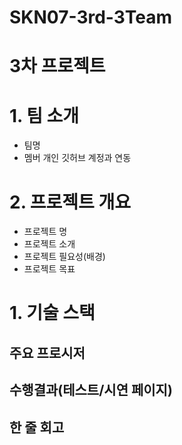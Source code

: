 # SKN07-3rd-3Team

# 3차 프로젝트
 
# 1. 팀 소개
- 팀명
- 멤버 개인 깃허브 계정과 연동
 
# 2. 프로젝트 개요
- 프로젝트 명
- 프로젝트 소개
- 프로젝트 필요성(배경)
- 프로젝트 목표
 
# 1. 기술 스택

## 주요 프로시저
 
## 수행결과(테스트/시연 페이지)
 
## 한 줄 회고
